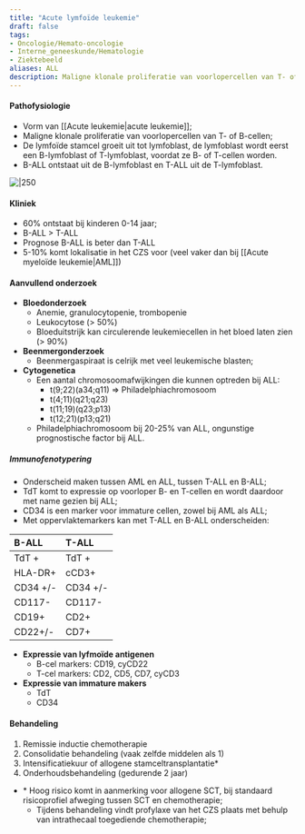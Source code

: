 ```yaml
---
title: "Acute lymfoïde leukemie"
draft: false
tags: 
- Oncologie/Hemato-oncologie
- Interne_geneeskunde/Hematologie
- Ziektebeeld
aliases: ALL
description: Maligne klonale proliferatie van voorlopercellen van T- of B-cellen
---
```


#### Pathofysiologie
- Vorm van [[Acute leukemie|acute leukemie]]; 
- Maligne klonale proliferatie van voorlopercellen van T- of B-cellen;
- De lymfoïde stamcel groeit uit tot lymfoblast, de lymfoblast wordt eerst een B-lymfoblast of T-lymfoblast, voordat ze B- of T-cellen worden.
- B-ALL ontstaat uit de B-lymfoblast en T-ALL uit de T-lymfoblast.

![|250](https://i.imgur.com/5EIMjhg.png)

#### Kliniek
- 60% ontstaat bij kinderen 0-14 jaar;
- B-ALL > T-ALL
- Prognose B-ALL is beter dan T-ALL
- 5-10% komt lokalisatie in het CZS voor (veel vaker dan bij [[Acute myeloïde leukemie|AML]])

#### Aanvullend onderzoek
- **Bloedonderzoek**
	- Anemie, granulocytopenie, trombopenie
	- Leukocytose (> 50%)
	- Bloeduitstrijk kan circulerende leukemiecellen in het bloed laten zien (> 90%)
- **Beenmergonderzoek**
	- Beenmergaspiraat is celrijk met veel leukemische blasten;
- **Cytogenetica**
	- Een aantal chromosoomafwijkingen die kunnen optreden bij ALL:
		- t(9;22)(a34;q11) => Philadelphiachromosoom
		- t(4;11)(q21;q23)
		- t(11;19)(q23;p13)
		- t(12;21)(p13;q21)
	- Philadelphiachromosoom bij 20-25% van ALL, ongunstige prognostische factor bij ALL.

##### Immunofenotypering
- Onderscheid maken tussen AML en ALL, tussen T-ALL en B-ALL;
- TdT komt to expressie op voorloper B- en T-cellen en wordt daardoor met name gezien bij ALL;
- CD34 is een marker voor immature cellen, zowel bij AML als ALL;
- Met oppervlaktemarkers kan met T-ALL en B-ALL onderscheiden:

| B-ALL    | T-ALL    |
|:-------- |:-------- |
| TdT +    | TdT +    |
| HLA-DR+  | cCD3+          |
| CD34 +/- | CD34 +/- |
| CD117-   | CD117-   |
| CD19+         | CD2+     |
| CD22+/-         | CD7+     |

- **Expressie van lyfmoïde antigenen**
	- B-cel markers: CD19, cyCD22
	- T-cel markers: CD2, CD5, CD7, cyCD3
- **Expressie van immature makers**
	- TdT
	- CD34

#### Behandeling
1. Remissie inductie chemotherapie
2. Consolidatie behandeling (vaak zelfde middelen als 1)
3. Intensificatiekuur of allogene stamceltransplantatie*
4. Onderhoudsbehandeling (gedurende 2 jaar)
- \* Hoog risico komt in aanmerking voor allogene SCT, bij standaard risicoprofiel afweging tussen SCT en chemotherapie;
	- Tijdens behandeling vindt profylaxe van het CZS plaats met behulp van intrathecaal toegediende chemotherapie;




